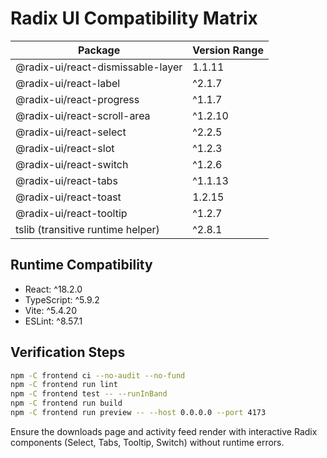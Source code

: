 # Radix UI Compatibility Matrix

| Package | Version Range |
| --- | --- |
| @radix-ui/react-dismissable-layer | 1.1.11 |
| @radix-ui/react-label | ^2.1.7 |
| @radix-ui/react-progress | ^1.1.7 |
| @radix-ui/react-scroll-area | ^1.2.10 |
| @radix-ui/react-select | ^2.2.5 |
| @radix-ui/react-slot | ^1.2.3 |
| @radix-ui/react-switch | ^1.2.6 |
| @radix-ui/react-tabs | ^1.1.13 |
| @radix-ui/react-toast | 1.2.15 |
| @radix-ui/react-tooltip | ^1.2.7 |
| tslib (transitive runtime helper) | ^2.8.1 |

## Runtime Compatibility

- React: ^18.2.0
- TypeScript: ^5.9.2
- Vite: ^5.4.20
- ESLint: ^8.57.1

## Verification Steps

```bash
npm -C frontend ci --no-audit --no-fund
npm -C frontend run lint
npm -C frontend test -- --runInBand
npm -C frontend run build
npm -C frontend run preview -- --host 0.0.0.0 --port 4173
```

Ensure the downloads page and activity feed render with interactive Radix components (Select, Tabs, Tooltip, Switch) without runtime errors.
